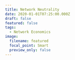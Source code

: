 ```yaml
---
title: Network Neutrality
date: 2020-01-01T07:25:00.000Z
draft: false
featured: false
tags:
  - Network Economics
image:
  filename: featured
  focal_point: Smart
  preview_only: false
---
```

